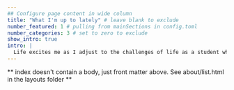 ```yaml
---
## Configure page content in wide column
title: "What I'm up to lately" # leave blank to exclude
number_featured: 1 # pulling from mainSections in config.toml
number_categories: 3 # set to zero to exclude
show_intro: true
intro: |
  Life excites me as I adjust to the challenges of life as a student while I explore my studies, new friendships, and love life. Here is how to catch up with me lately!
---
```


** index doesn't contain a body, just front matter above.
See about/list.html in the layouts folder **
